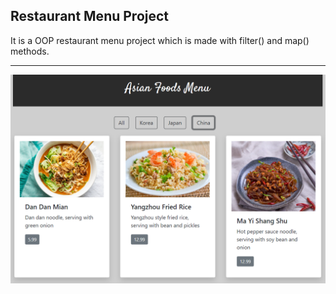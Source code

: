 ## Restaurant Menu Project

It is a OOP restaurant menu project which is made with filter() and map() methods.

---

![project_img](figures/project_img.PNG)

